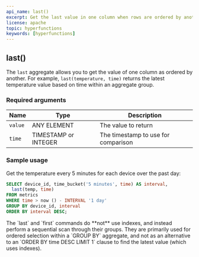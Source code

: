 ```yaml
---
api_name: last()
excerpt: Get the last value in one column when rows are ordered by another column
license: apache
topic: hyperfunctions
keywords: [hyperfunctions]
---
```


## last()

The `last` aggregate allows you to get the value of one column
as ordered by another. For example, `last(temperature, time)` returns the
latest temperature value based on time within an aggregate group.

### Required arguments

|Name|Type|Description|
|---|---|---|
|`value`|ANY ELEMENT|The value to return|
|`time`|TIMESTAMP or INTEGER|The timestamp to use for comparison|

### Sample usage

Get the temperature every 5 minutes for each device over the past day:
```sql
SELECT device_id, time_bucket('5 minutes', time) AS interval,
  last(temp, time)
FROM metrics
WHERE time > now () - INTERVAL '1 day'
GROUP BY device_id, interval
ORDER BY interval DESC;
```

<highlight type="warning">
 The `last` and `first` commands do **not** use indexes, and instead
 perform a sequential scan through their groups. They are primarily used
 for ordered selection within a `GROUP BY` aggregate, and not as an
 alternative to an `ORDER BY time DESC LIMIT 1` clause to find the
 latest value (which uses indexes).
</highlight>
